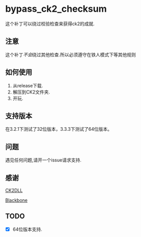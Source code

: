 # bypass_ck2_checksum


这个补丁可以绕过校验检查来获得ck2的成就.

## 注意

这个补丁*不会*绕过其他检查.所以必须遵守在铁人模式下等其他规则

## 如何使用

1. 从release下载.
2. 解压到CK2文件夹.
3. 开玩.

## 支持版本

在3.2.1下测试了32位版本，3.3.3下测试了64位版本。

## 问题

遇见任何问题,请开一个issue请求支持.

## 感谢

[CK2DLL](https://github.com/matanki-saito/CK2dll)

[Blackbone](https://github.com/DarthTon/Blackbone/)

## TODO

- [x] 64位版本支持.



